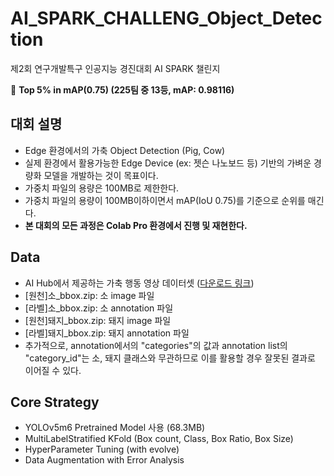 # AI_SPARK_CHALLENG_Object_Detection
제2회 연구개발특구 인공지능 경진대회 AI SPARK 챌린지

🏅 **Top 5% in mAP(0.75) (225팀 중 13등, mAP: 0.98116)**

## 대회 설명
- Edge 환경에서의 가축 Object Detection (Pig, Cow)
- 실제 환경에서 활용가능한 Edge Device (ex: 젯슨 나노보드 등) 기반의 가벼운 경량화 모델을 개발하는 것이 목표이다.
- 가중치 파일의 용량은 100MB로 제한한다.
- 가중치 파일의 용량이 100MB이하이면서 mAP(IoU 0.75)를 기준으로 순위를 매긴다.
- **본 대회의 모든 과정은 Colab Pro 환경에서 진행 및 재현한다.**

## Data
- AI Hub에서 제공하는 가축 행동 영상 데이터셋 ([다운로드 링크](https://aihub.or.kr/aidata/30734/download))
- [원천]소_bbox.zip: 소 image 파일
- [라벨]소_bbox.zip: 소 annotation 파일
- [원천]돼지_bbox.zip: 돼지 image 파일
- [라벨]돼지_bbox.zip: 돼지 annotation 파일
- 추가적으로, annotation에서의 "categories"의 값과 annotation list의 "category_id"는 소, 돼지 클래스와 무관하므로 이를 활용할 경우 잘못된 결과로 이어질 수 있다.

## Core Strategy
- YOLOv5m6 Pretrained Model 사용 (68.3MB)
- MultiLabelStratified KFold (Box count, Class, Box Ratio, Box Size)
- HyperParameter Tuning (with evolve)
- Data Augmentation with Error Analysis
